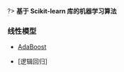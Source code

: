 <!-- 目录 -->

?> **基于 Scikit-learn 库的机器学习算法**

### 线性模型

- [AdaBoost](scikit-learn/AdaBoost算法.md)

- [逻辑回归]
